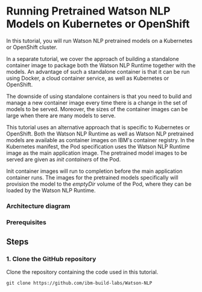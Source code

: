 # Running Pretrained Watson NLP Models on Kubernetes or OpenShift

In this tutorial, you will run Watson NLP pretrained models on a Kubernetes or OpenShift cluster. 

In a separate tutorial, we cover the approach of building a standalone container image to package both the Watson NLP Runtime together with the models. An advantage of such a standalone container is that it can be run using Docker, a cloud container service, as well as Kubernetes or OpenShift. 

The downside of using standalone containers is that you need to build and manage a new container image every time there is a change in the set of models to be served. Moreover, the sizes of the container images can be large when there are many models to serve.

This tutorial uses an alternative approach that is specific to Kubernetes or OpenShift. Both the Watson NLP Runtime as well as Watson NLP pretrained models are available as container images on IBM's container registry. In the Kubernetes manifest, the Pod specification uses the Watson NLP Runtime image as the main application image. The pretrained model images to be served are given as *init containers* of the Pod. 

Init container images will run to completion before the main application container runs. The images for the pretrained models specifically will provision the model to the *emptyDir* volume of the Pod, where they can be loaded by the Watson NLP Runtime.

### Architecture diagram

### Prerequisites

## Steps

### 1. Clone the GitHub repository
Clone the repository containing the code used in this tutorial.  
```
git clone https://github.com/ibm-build-labs/Watson-NLP 
```
